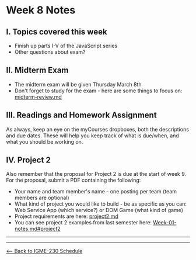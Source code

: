 # Week 8 Notes

## I. Topics covered this week
- Finish up parts I-V of the JavaScript series
- Other questions about exam?

## II. Midterm Exam
- The midterm exam will be given Thursday March 8th
- Don't forget to study for the exam - here are some things to focus on: [midterm-review.md](../notes/midterm-review.md)

## III. Readings and Homework Assignment
As always, keep an eye on the myCourses dropboxes, both the descriptions and due dates. These will help you keep track of what is due/when, and what you should be working on.

## IV. Project 2
Also remember that the proposal for Project 2 is due at the start of week 9. For the proposal, submit a PDF containing the following:

- Your name and team member's name - one posting per team (team members are optional)
- What kind of project you would like to build - be as specific as you can: Web Service App (which service?) or DOM Game (what kind of game)
- Project requirements are here: [project2.md](../projects/project2.md)
- You can see project 2 examples from last semester here: [Week-01-notes.md#project2](./Week-01A-notes.md#project2)

<hr><hr>

[<-- Back to IGME-230 Schedule](../schedule.md)
